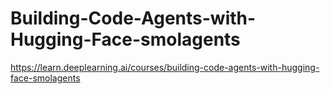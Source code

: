 # Building-Code-Agents-with-Hugging-Face-smolagents
https://learn.deeplearning.ai/courses/building-code-agents-with-hugging-face-smolagents
